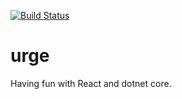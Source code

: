 [![Build Status](https://dev.azure.com/mortenxd/urge/_apis/build/status/Urge-CI?branchName=master)](https://dev.azure.com/mortenxd/urge/_build/latest?definitionId=2&branchName=master)
# urge
Having fun with React and dotnet core.
